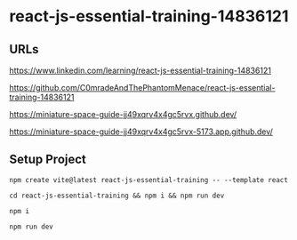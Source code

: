 # react-js-essential-training-14836121

## URLs

https://www.linkedin.com/learning/react-js-essential-training-14836121

https://github.com/C0mradeAndThePhantomMenace/react-js-essential-training-14836121

https://miniature-space-guide-jj49xqrv4x4gc5rvx.github.dev/

https://miniature-space-guide-jj49xqrv4x4gc5rvx-5173.app.github.dev/

## Setup Project

```
npm create vite@latest react-js-essential-training -- --template react

cd react-js-essential-training && npm i && npm run dev

npm i

npm run dev

```
